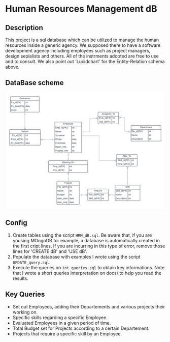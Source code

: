 # Human Resources Management dB

## Description
This project is a sql database which can be utilized to manage the human resources inside a generic agency. We supposed there to have a software development agency including employees such as project managers, design sepialists and others.
All of the instrments adopted are free to use and to consult. We also point out 'Lucidchart' for the Entity-Relation schema above.

## DataBase scheme
![ER Diagram](HRM_dB.png)

## Config
1. Create tables using the script `HRM_dB.sql`. Be aware that, if you are yousing MOngoDB for example, a database is automatically created in the first cript lines. If you are incurring in this type of error, remove those lines for 'CREATE dB' and 'USE dB'.
2. Populate the database with examples I wrote using the script `UPDATE_query.sql`.
3. Execute the queries on `int_queries.sql` to obtain key informations. Note that I wrote a short queries interpretation on docs/ to help you read the results.

## Key Queries
- Set out Employees, adding their Departements and various projects their working on.
- Specific skills regarding a specific Employee.
- Evaluated Employees in a given period of time.
- Total Budget set for Projects according to a certain Departement.
- Projects that require a specific skill by an Employee.
